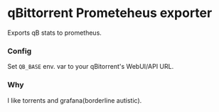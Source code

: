 # qBittorrent Prometeheus exporter

Exports qB stats to prometheus.

### Config

Set `QB_BASE` env. var to your qBitorrent's WebUI/API URL.

### Why

I like torrents and grafana(borderline autistic).

